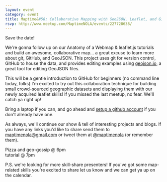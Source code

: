 ```yaml
---
layout: event
category: event
title: Maptime&#58; Collaborative Mapping with GeoJSON, Leaflet, and Github
rsvp: http://www.meetup.com/MaptimeNOLA/events/227728638/
---
```


Save the date!

We're gonna follow up on our Anatomy of a Webmap & leaflet.js tutorials and build an awesome, collaborative map... a great excuse to learn more about git, GitHub, and GeoJSON. This project uses git for version control, GitHub to house the data, and provides editing examples using [geojson.io](http://geojson.io/), a great tool for editing GeoJSON files. 

This will be a gentle introduction to GitHub for beginners (no command line today, folks) I'm excited to try out this collaboration technique for building small crowd-sourced geographic datasets and displaying them with our newly acquired leaflet skills! If you missed the last meetup, no fear. We'll catch ya right up! 

Bring a laptop if you can, and go ahead and [setup a github account](https://github.com/join) if you don't already have one.

As always, we'll continue our show & tell of interesting projects and blogs. If you have any links you'd like to share send them to maptimenola@gmail.com or tweet them at [@maptimenola](https://twitter.com/maptimenola) (or remember them). 

Pizza and geo-gossip @ 6pm  
tutorial @ 7pm

P.S. we're looking for more skill-share presenters! If you've got some map-related skills you're excited to share let us know and we can get ya up on the calendar.  